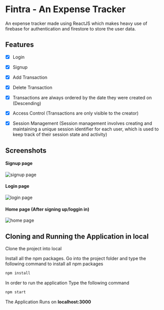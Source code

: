 
# Fintra - An Expense Tracker

An expense tracker made using ReactJS which makes heavy use of firebase for authentication and firestore to store the user data.




## Features

- [x] Login
- [x] Signup
- [x] Add Transaction
- [x] Delete Transaction
- [x] Transactions are always ordered by the date they were created on (Descending)
- [x] Access Control (Transactions are only visible to the creator)
- [x] Session Management (Session management involves creating and maintaining a unique session identifier for each user, which is used to keep track of their session state and activity)


## Screenshots

#### Signup page
![signup page](https://i.ibb.co/Xyr9bNH/screencapture-ayushblaze-fintra-netlify-app-signup-2023-04-04-16-13-42.png)

#### Login page
![login page](https://i.ibb.co/2YJnrCQ/screencapture-ayushblaze-fintra-netlify-app-login-2023-04-04-16-13-50.png)

#### Home page (After signing up/loggin in)
![home page](https://i.ibb.co/HzZjc6C/screencapture-ayushblaze-fintra-netlify-app-2023-04-04-16-14-54.png)


## Cloning and Running the Application in local

Clone the project into local

Install all the npm packages. Go into the project folder and type the following command to install all npm packages

```bash
npm install
```

In order to run the application Type the following command

```bash
npm start
```

The Application Runs on **localhost:3000**
